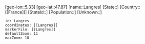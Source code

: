 ﻿---
location: [47.87,5.33]
mapzoom: [7,12] 
mapmarker: city 
type: City
tags:
- geo/City


SpocWebEntityId: 31840
isDeleted: false
confidential: public

---
[geo-lon::5.33]
[geo-lat::47.87]
[name::Langres]
[State::]
[Country::[[France]]]
[StateId::]
[Population::]
[Unknown::]


```leaflet
id: Langres
coordinates: [[Langres]]
markerFile: [[Langres]]
defaultZoom: 11 
maxZoom: 18
```
